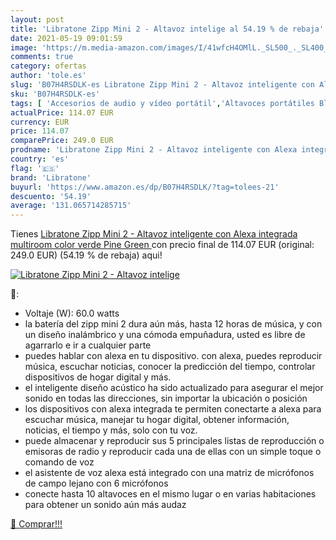 ```yaml
---
layout: post
title: 'Libratone Zipp Mini 2 - Altavoz intelige al 54.19 % de rebaja'
date: 2021-05-19 09:01:59
image: 'https://m.media-amazon.com/images/I/41wfcH4OMlL._SL500_._SL400_.jpg'
comments: true
category: ofertas
author: 'tole.es'
slug: 'B07H4RSDLK-es Libratone Zipp Mini 2 - Altavoz inteligente con Alexa...'
sku: 'B07H4RSDLK-es'
tags: [ 'Accesorios de audio y vídeo portátil','Altavoces portátiles Bluetooth','Altavoces portátiles y altavoces con puerto dock','Audio y vídeo portátil','Electrónica','alexa','libratone', ]
actualPrice: 114.07 EUR
currency: EUR
price: 114.07
comparePrice: 249.0 EUR
prodname: 'Libratone Zipp Mini 2 - Altavoz inteligente con Alexa integrada multiroom  color verde  Pine Green '
country: 'es'
flag: '🇪🇸'
brand: 'Libratone'
buyurl: 'https://www.amazon.es/dp/B07H4RSDLK/?tag=tolees-21'
descuento: '54.19'
average: '131.065714285715'
---
```


Tienes [Libratone Zipp Mini 2 - Altavoz inteligente con Alexa integrada multiroom  color verde  Pine Green ](https://www.amazon.es/dp/B07H4RSDLK/?tag=tolees-21) con precio final de  114.07 EUR (original: 249.0 EUR) (54.19 %  de rebaja) aqui!

[![Libratone Zipp Mini 2 - Altavoz intelige](https://m.media-amazon.com/images/I/41wfcH4OMlL._SL500_._SL400_.jpg)](https://www.amazon.es/dp/B07H4RSDLK/?tag=tolees-21)

🔎:

- Voltaje (W): 60.0 watts
- la batería del zipp mini 2 dura aún más, hasta 12 horas de música, y con un diseño inalámbrico y una cómoda empuñadura, usted es libre de agarrarlo e ir a cualquier parte
- puedes hablar con alexa en tu dispositivo. con alexa, puedes reproducir música, escuchar noticias, conocer la predicción del tiempo, controlar dispositivos de hogar digital y más.
- el inteligente diseño acústico ha sido actualizado para asegurar el mejor sonido en todas las direcciones, sin importar la ubicación o posición
- los dispositivos con alexa integrada te permiten conectarte a alexa para escuchar música, manejar tu hogar digital, obtener información, noticias, el tiempo y más, solo con tu voz.
- puede almacenar y reproducir sus 5 principales listas de reproducción o emisoras de radio y reproducir cada una de ellas con un simple toque o comando de voz
- el asistente de voz alexa está integrado con una matriz de micrófonos de campo lejano con 6 micrófonos
- conecte hasta 10 altavoces en el mismo lugar o en varias habitaciones para obtener un sonido aún más audaz

[🛒 Comprar!!!](https://www.amazon.es/dp/B07H4RSDLK/?tag=tolees-21)
